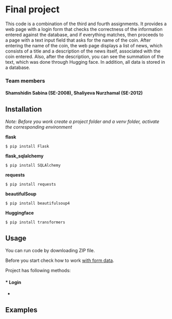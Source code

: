 # Final project
   This code is a combination of the third and fourth assignments.
It provides a web page with a login form that checks the correctness of the information entered against the database, and if everything matches, then proceeds to a page with a text input field that asks for the name of the coin. After entering the name of the coin, the web page displays a list of news, which consists of a title and a description of the news itself, associated with the coin entered. Also, after the description, you can see the summation of the text, which was done through Hugging face. In addition, all data is stored in a database.

### Team members 
#### Shamshidin Sabina (SE-2008), Shaliyeva Nurzhamal (SE-2012)



## Installation 
_Note: Before you work create a project folder and a venv folder, activate the corresponding environment_

**flask**
```
$ pip install Flask
```

**flask_sqlalchemy**
```
$ pip install SQLAlchemy
```

**requests**
```
$ pip install requests
```

**beautifulSoup**
```
$ pip install beautifulsoup4
```

**Huggingface** 
```
$ pip install transformers
```



## Usage
You can run code by downloading ZIP file. 

Before you start check how to work [with form data](https://www.digitalocean.com/community/tutorials/processing-incoming-request-data-in-flask). 

Project has following methods:
   #### * Login
   * 

## Examples 
